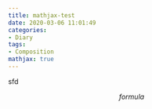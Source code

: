 ```yaml
---
title: mathjax-test
date: 2020-03-06 11:01:49
categories: 
- Diary
tags:
- Composition
mathjax: true
---
```


sfd

$$ formula $$